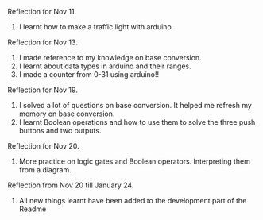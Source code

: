 Reflection for Nov 11.
1. I learnt how to make a traffic light with arduino.

Reflection for Nov 13.
1. I made reference to my knowledge on base conversion.
2. I learnt about data types in arduino and their ranges.
3. I made a counter from 0-31 using arduino!!

Reflection for Nov 19.
1. I solved a lot of questions on base conversion. It helped me refresh my memory on base conversion.
2. I learnt Boolean operations and how to use them to solve the three push buttons and two outputs.

Reflection for Nov 20.
1. More practice on logic gates and Boolean operators. Interpreting them from a diagram.
 
Reflection from Nov 20 till January 24.
1. All new things learnt have been added to the development part of the Readme
